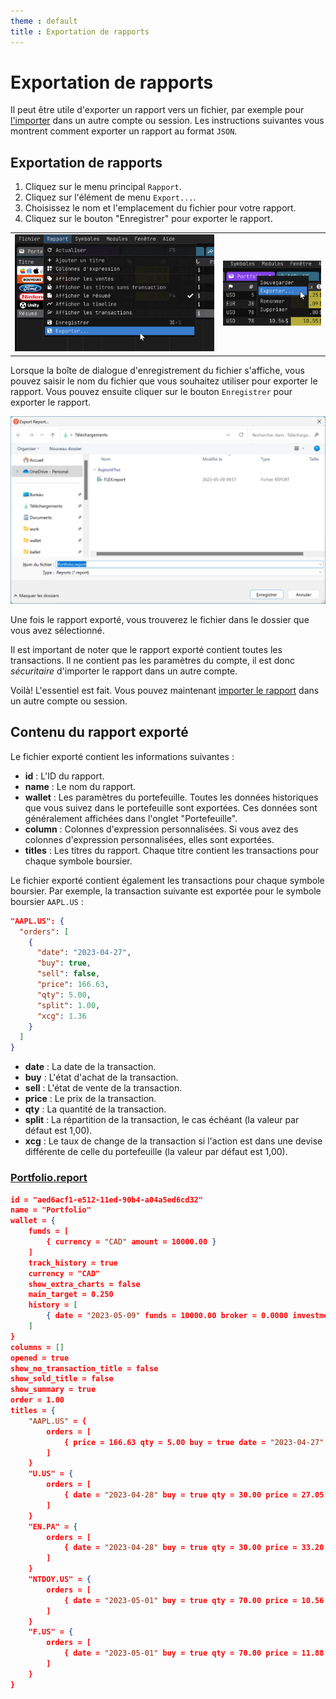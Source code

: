 ```yaml
---
theme : default
title : Exportation de rapports
---
```


Exportation de rapports
=======================

Il peut être utile d'exporter un rapport vers un fichier, par exemple pour [l'importer](./report_import.md) dans un autre compte ou session. Les instructions suivantes vous montrent comment exporter un rapport au format `JSON`.

## Exportation de rapports

1. Cliquez sur le menu principal `Rapport`.
2. Cliquez sur l'élément de menu `Export...`.
3. Choisissez le nom et l'emplacement du fichier pour votre rapport.
4. Cliquez sur le bouton "Enregistrer" pour exporter le rapport.

|  |  |
|:---:|:---:|
| ![Exportation de rapports](./img/report_export_01.png) | ![Exportation de rapports](./img/report_export_02.png)|

Lorsque la boîte de dialogue d'enregistrement du fichier s'affiche, vous pouvez saisir le nom du fichier que vous souhaitez utiliser pour exporter le rapport. Vous pouvez ensuite cliquer sur le bouton `Enregistrer` pour exporter le rapport.

![Exportation de rapports](./img/report_export_03.png)

Une fois le rapport exporté, vous trouverez le fichier dans le dossier que vous avez sélectionné.

Il est important de noter que le rapport exporté contient toutes les transactions. Il ne contient pas les paramètres du compte, il est donc *sécuritaire* d'importer le rapport dans un autre compte.

Voilà! L'essentiel est fait. Vous pouvez maintenant [importer le rapport](./report_import.md) dans un autre compte ou session.

## Contenu du rapport exporté

Le fichier exporté contient les informations suivantes :

- **id** : L'ID du rapport.
- **name** : Le nom du rapport.
- **wallet** : Les paramètres du portefeuille. Toutes les données historiques que vous suivez dans le portefeuille sont exportées. Ces données sont généralement affichées dans l'onglet "Portefeuille".
- **column** : Colonnes d'expression personnalisées. Si vous avez des colonnes d'expression personnalisées, elles sont exportées.
- **titles** : Les titres du rapport. Chaque titre contient les transactions pour chaque symbole boursier.

Le fichier exporté contient également les transactions pour chaque symbole boursier. Par exemple, la transaction suivante est exportée pour le symbole boursier `AAPL.US` :

```json
"AAPL.US": {
  "orders": [
    {
      "date": "2023-04-27",
      "buy": true,
      "sell": false,
      "price": 166.63,
      "qty": 5.00,
      "split": 1.00,
      "xcg": 1.36
    }
  ]
}
```

- **date** : La date de la transaction.
- **buy** : L'état d'achat de la transaction.
- **sell** : L'état de vente de la transaction.
- **price** : Le prix de la transaction.
- **qty** : La quantité de la transaction.
- **split** : La répartition de la transaction, le cas échéant (la valeur par défaut est 1,00).
- **xcg** : Le taux de change de la transaction si l'action est dans une devise différente de celle du portefeuille (la valeur par défaut est 1,00).

### <a href="/reports/Portfolio.report" download>Portfolio.report</a>

```json
id = "aed6acf1-e512-11ed-90b4-a04a5ed6cd32"
name = "Portfolio"
wallet = {
	funds = [
		{ currency = "CAD" amount = 10000.00 }
	]
	track_history = true
	currency = "CAD"
	show_extra_charts = false
	main_target = 0.250
	history = [
		{ date = "2023-05-09" funds = 10000.00 broker = 0.0000 investments = 5774.11 value = 5784.85 gain = 0.0000 assets = 0.0000 }
	]
}
columns = []
opened = true
show_no_transaction_title = false
show_sold_title = false
show_summary = true
order = 1.00
titles = {
	"AAPL.US" = {
		orders = [
			{ price = 166.63 qty = 5.00 buy = true date = "2023-04-27" split = 1.00 xcg = 1.36 }
		]
	}
	"U.US" = {
		orders = [
			{ date = "2023-04-28" buy = true qty = 30.00 price = 27.05 split = 1.00 xcg = 1.36 }
		]
	}
	"EN.PA" = {
		orders = [
			{ date = "2023-04-28" buy = true qty = 30.00 price = 33.20 split = 1.00 xcg = 1.50 }
		]
	}
	"NTDOY.US" = {
		orders = [
			{ date = "2023-05-01" buy = true qty = 70.00 price = 10.56 split = 1.00 xcg = 1.36 }
		]
	}
	"F.US" = {
		orders = [
			{ date = "2023-05-01" buy = true qty = 70.00 price = 11.88 split = 1.00 xcg = 1.36 }
		]
	}
}
```
